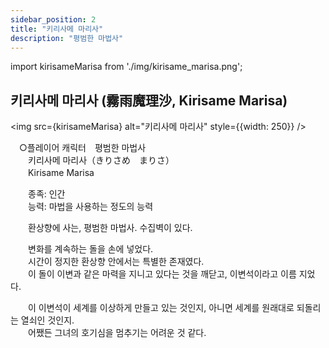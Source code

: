 ```yaml
---
sidebar_position: 2
title: "키리사메 마리사"
description: "평범한 마법사"
---
```


import kirisameMarisa from './img/kirisame_marisa.png';

## 키리사메 마리사 (霧雨魔理沙, Kirisame Marisa)

<img src={kirisameMarisa} alt="키리사메 마리사" style={{width: 250}} />

　○플레이어 캐릭터　평범한 마법사  
　　키리사메 마리사（きりさめ　まりさ）  
　　Kirisame Marisa  

　　종족: 인간  
　　능력: 마법을 사용하는 정도의 능력  

　　환상향에 사는, 평범한 마법사. 수집벽이 있다.  

　　변화를 계속하는 돌을 손에 넣었다.  
　　시간이 정지한 환상향 안에서는 특별한 존재였다.  
　　이 돌이 이변과 같은 마력을 지니고 있다는 것을 깨닫고, 이변석이라고 이름 지었다.  

　　이 이변석이 세계를 이상하게 만들고 있는 것인지, 아니면 세계를 원래대로 되돌리는 열쇠인 것인지.  
　　어쨌든 그녀의 호기심을 멈추기는 어려운 것 같다.
